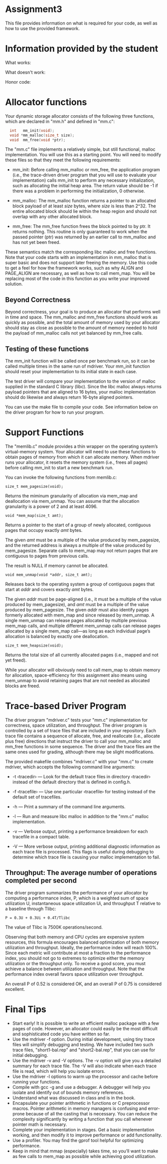 # Assignment3

This file provides information on what is required for your code, as well as how to use the provided framework.

# Information provided by the student

What works:

What doesn't work:

Honor code:

# Allocator functions

Your dynamic storage allocator consists of the following three functions, which are declared in "mm.h" and defined in "mm.c":
```c
  int   mm_init(void);  
  void *mm_malloc(size_t size);  
  void  mm_free(void *ptr);  
```
The "mm.c" file implements a relatively simple, but still functional, malloc implementation. You will use this as a starting point. You will need to modify these files so that they meet the following requirements: 

* mm_init: Before calling mm_malloc or mm_free, the application program (i.e., the trace-driven driver program that you will use to evaluate your implementation) calls mm_init to perform any necessary initialization, such as allocating the initial heap area. The return value should be -1 if there was a problem in performing the initialization, 0 otherwise.

* mm_malloc: The mm_malloc function returns a pointer to an allocated block payload of at least *size* bytes, where *size* is less than 2^32. The entire allocated block should lie within the heap region and should not overlap with any other allocated block.

* mm_free: The mm_free function frees the block pointed to by ptr. It returns nothing. This routine is only guaranteed to work when the passed pointer (ptr) was returned by an earlier call to mm_malloc and has not yet been freed.

These semantics match the corresponding libc malloc and free functions. Note that your code starts with an implementation in mm_malloc that is super basic and does not support later freeing the memory. Use this code to get a feel for how the framework works, such as why ALIGN and PAGE_ALIGN are necessary, as well as how to call mem_map. You will be replacing most of the code in this function as you write your improved solution.

## Beyond Correctness
Beyond correctness, your goal is to produce an allocator that performs well in time and space. The mm_malloc and mm_free functions should work as quickly as possible, and the total amount of memory used by your allocator should stay as close as possible to the amount of memory needed to hold the payload of mm_malloc calls not yet balanced by mm_free calls.

## Testing of these functions
The mm_init function will be called once per benchmark run, so it can be called multiple times in the same run of mdriver. Your mm_init function should reset your implementation to its initial state in each case.

The test driver will compare your implementation to the version of malloc supplied in the standard C library (libc). Since the libc malloc always returns payload pointers that are aligned to 16 bytes, your malloc implementation should do likewise and always return 16-byte aligned pointers.

You can use the make file to compile your code. See information below on the driver program for how to run your program.

# Support Functions
The "memlib.c" module provides a thin wrapper on the operating system’s virtual-memory system. Your allocator will need to use these functions to obtain pages of memory from which it can allocate memory. When mdriver runs your allocator, it resets the memory system (i.e., frees all pages) before calling mm_init to start a new benchmark run.

You can invoke the following functions from memlib.c:

```size_t mem_pagesize(void);```

Returns the miminum granularity of allocation via mem_map and deallocation via mem_unmap.
You can assume that the allocation granularity is a power of 2 and at least 4096.

```void *mem_map(size_t amt);```

Returns a pointer to the start of a group of newly allocated, contiguous pages that occupy exactly *amt* bytes.

The given *amt* must be a multiple of the value produced by mem_pagesize, and the returned address is always a multiple of the value produced by mem_pagesize. Separate calls to mem_map may not return pages that are contiguous to pages from previous calls.

The result is NULL if memory cannot be allocated.

```void mem_unmap(void *addr, size_t amt);```

Releases back to the operating system a group of contiguous pages that start at *addr* and covers exactly *amt* bytes.

The given *addr* must be page-aligned (i.e., it must be a multiple of the value produced by mem_pagesize), and *amt* must be a multiple of the value produced by mem_pagesize. The given *addr* must also identify pages formerly allocated with mem_map and since released by mem_unmap. A single mem_unmap can release pages allocated by multiple previous mem_map calls, and multiple different mem_unmap calls can release pages allocated by a single mem_map call—as long as each individual page’s allocation is balanced by exactly one deallocation.

```size_t mem_heapsize(void);```

Returns the total size of all currently allocated pages (i.e., mapped and not yet freed).

While your allocator will obviously need to call mem_map to obtain memory for allocation, space-efficiency for this assignment also means using mem_unmap to avoid retaining pages that are not needed as allocated blocks are freed.

# Trace-based Driver Program

The driver program "mdriver.c" tests your "mm.c" implementation for correctness, space utilization, and throughput. The driver program is controlled by a set of trace files that are included in your repository. Each trace file contains a sequence of allocate, free, and reallocate (i.e., allocate plus free) directions that instruct the driver to call your mm_malloc and mm_free functions in some sequence. The driver and the trace files are the same ones used for grading, although there may be slight modifications.

The provided makefile combines "mdriver.c" with your "mm.c" to create mdriver, which accepts the following command line arguments:

* -t ‹tracedir› — Look for the default trace files in directory ‹tracedir› instead of the default directory that is defined in config.h.

* -f ‹tracefile› — Use one particular ‹tracefile› for testing instead of the default set of tracefiles.

* -h — Print a summary of the command line arguments.

* -l — Run and measure libc malloc in addition to the "mm.c" malloc implementation.

* -v — Verbose output, printing a performance breakdown for each tracefile in a compact table.

* -V — More verbose output, printing additional diagnostic information as each trace file is processed. This flags is useful during debugging to determine which trace file is causing your malloc implementation to fail.

## Throughput: The average number of operations completed per second

The driver program summarizes the performance of your allocator by computing a performance index, P, which is a weighted sum of space utilization U, instantaneous space utilization Ui, and throughput T relative to a baseline through Tlibc:

```P = 0.3U + 0.3Ui + 0.4T/Tlibc```

The value of Tlibc is 7500K operations/second. 

Observing that both memory and CPU cycles are expensive system resources, this formula encourages balanced optimization of both memory utilization and throughput. Ideally, the performance index will reach 100%. Since each metric will contribute at most a fraction to the performance index, you should not go to extremes to optimize either the memory utilization or the throughput only. To receive a good score, you must achieve a balance between utilization and throughput. Note that the performance index overall favors space utilization over throughput.

An overall P of 0.52 is considered OK, and an overall P of 0.75 is considered excellent.

# Final Tips
* Start early! It is possible to write an efficient malloc package with a few pages of code. However, an allocator could easily be the most difficult and sophisticated code you have written so far.
* Use the mdriver -f option. During initial development, using tiny trace files will simplify debugging and testing. We have included two such trace files, "short1-bal.rep" and "short2-bal.rep", that you can use for initial debugging.
* Use the mdriver -v and -V options. The -v option will give you a detailed summary for each trace file. The -V will also indicate when each trace file is read, which will help you isolate errors.
* Use the mdriver -l options to warm up the processor and cache before running your functions.
* Compile with gcc -g and use a debugger. A debugger will help you isolate and identify out of bounds memory references.
* Understand what was discussed in class and is in the book.
* Encapsulate your pointer arithmetic in functions or C preprocessor macros. Pointer arithmetic in memory managers is confusing and error-prone because of all the casting that is necessary. You can reduce the complexity significantly by writing a function that you call whenever pointer math is necessary. 
* Complete your implementation in stages. Get a basic implementation working, and then modify it to improve performance or add functionality.
* Use a profiler. You may find the gprof tool helpful for optimizing performance.
* Keep in mind that mmap (especially) takes time, so you’ll want to make as few calls to mem_map as possible while achieving good utilization.
